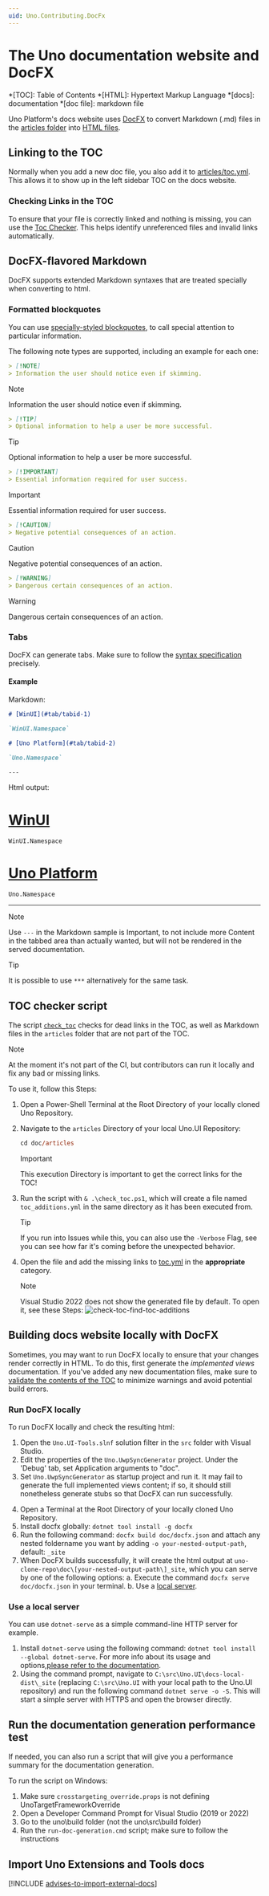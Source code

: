 ```yaml
---
uid: Uno.Contributing.DocFx
---
```


<!-- markdownlint-disable MD001 -->

# The Uno documentation website and DocFX

*[TOC]: Table of Contents
*[HTML]: Hypertext Markup Language
*[docs]: documentation
*[doc file]: markdown file

Uno Platform's docs website uses [DocFX](https://dotnet.github.io/docfx/) to convert Markdown (.md) files in the [articles folder](https://github.com/unoplatform/uno/tree/master/doc/articles) into [HTML files](xref:Uno.Documentation.Intro).

## Linking to the TOC

Normally when you add a new doc file, you also add it to [articles/toc.yml](../toc.yml). This allows it to show up in the left sidebar TOC on the docs website.

### Checking Links in the TOC

To ensure that your file is correctly linked and nothing is missing, you can use the [Toc Checker](xref:Uno.Contributing.check-toc.Overview). This helps identify unreferenced files and invalid links automatically.

## DocFX-flavored Markdown

DocFX supports extended Markdown syntaxes that are treated specially when converting to html.

### Formatted blockquotes

You can use [specially-styled blockquotes](https://dotnet.github.io/docfx/spec/docfx_flavored_markdown.html#note-warningtipimportant), to call special attention to particular information.

The following note types are supported, including an example for each one:

```markdown
> [!NOTE]
> Information the user should notice even if skimming.
```

> [!NOTE]
> Information the user should notice even if skimming.

```markdown
> [!TIP]
> Optional information to help a user be more successful.
```

> [!TIP]
> Optional information to help a user be more successful.

```markdown
> [!IMPORTANT]
> Essential information required for user success.
```

> [!IMPORTANT]
> Essential information required for user success.

```markdown
> [!CAUTION]
> Negative potential consequences of an action.
```

> [!CAUTION]
> Negative potential consequences of an action.

```markdown
> [!WARNING]
> Dangerous certain consequences of an action.
```

> [!WARNING]
> Dangerous certain consequences of an action.

### Tabs

DocFX can generate tabs. Make sure to follow the [syntax specification](https://dotnet.github.io/docfx/docs/markdown.html#tabs) precisely.

#### Example

Markdown:

```md
# [WinUI](#tab/tabid-1)

`WinUI.Namespace`

# [Uno Platform](#tab/tabid-2)

`Uno.Namespace`

---
```

Html output:
<!-- markdownlint-disable MD051 -->
# [WinUI](#tab/tabid-1)

`WinUI.Namespace`

# [Uno Platform](#tab/tabid-2)

`Uno.Namespace`

---

> [!NOTE]
> Use `---` in the Markdown sample is Important, to not include more Content in the tabbed area than actually wanted, but will not be rendered in the served documentation.

> [!TIP]
> It is possible to use `***` alternatively for the same task.

## TOC checker script

The script [`check_toc`](../check_toc.ps1) checks for dead links in the TOC, as well as Markdown files in the `articles` folder that are not part of the TOC.

> [!NOTE]
> At the moment it's not part of the CI, but contributors can run it locally and fix any bad or missing links.

To use it, follow this Steps:

1. Open a Power-Shell Terminal at the Root Directory of your locally cloned Uno Repository.
1. Navigate to the `articles` Directory of your local Uno.UI Repository:

   ```ps
   cd doc/articles
   ```

   > [!IMPORTANT]
   > This execution Directory is important to get the correct links for the TOC!

1. Run the script with `& .\check_toc.ps1`, which will create a file named `toc_additions.yml` in the same directory as it has been executed from.

   > [!TIP]
   > If you run into Issues while this, you can also use the `-Verbose` Flag, see you can see how far it's coming before the unexpected behavior.
 
1. Open the file and add the missing links to [toc.yml](..\toc.yml) in the **appropriate** category.

   > [!NOTE]
   > Visual Studio 2022 does not show the generated file by default.
   > To open it, see these Steps:
   > ![check-toc-find-toc-additions](assets\check-toc-find-toc-additions-file.gif)

<!-- TODO: ## Anchor links -->

## Building docs website locally with DocFX

Sometimes, you may want to run DocFX locally to ensure that your changes render correctly in HTML. To do this, first generate the *implemented views* documentation. If you've added any new documentation files, make sure to [validate the contents of the TOC](#checking-links-in-the-toc) to minimize warnings and avoid potential build errors.

### Run DocFX locally

To run DocFX locally and check the resulting html:

1. Open the `Uno.UI-Tools.slnf` solution filter in the `src` folder with Visual Studio.
2. Edit the properties of the `Uno.UwpSyncGenerator` project. Under the 'Debug' tab, set Application arguments to "doc".
3. Set `Uno.UwpSyncGenerator` as startup project and run it. It may fail to generate the full implemented views content; if so, it should still nonetheless generate stubs so that DocFX can run successfully.
<!-- 4. Navigate to `%USERPROFILE%\.nuget\packages\docfx.console`. If you don't see the DocFX package in your NuGet cache, go back to ``Uno.UI-Tools.slnf`, right-click on the solution and choose 'Restore NuGet Packages.' UNDONE: DocFx.console is depreciated and not longer available, see more Information to this here: https://github.com/dotnet/docfx/issues/9100
5. Open the latest DocFX version and open the `tools` folder. UNDONE: tools\DocFx.exe is now nested in .dotnet folder and available throught `dotnet tool`
6. Open a Powershell window in the `tools` folder. UNDONE: Terminal in the IDE is enough -->
4. Open a Terminal at the Root Directory of your locally cloned Uno Repository.
5. Install docfx globally: `dotnet tool install -g docfx`
6. Run the following command: `docfx build doc/docfx.json` and attach any nested foldername you want by adding `-o your-nested-output-path`, default: `_site`
7. When DocFX builds successfully, it will create the html output at `uno-clone-repo\doc\[your-nested-output-path\]_site`, which you can serve by one of the following options:
   a. Execute the command `docfx serve doc/docfx.json` in your terminal.
   b. Use a [local server](#use-a-local-server).

### Use a local server

You can use `dotnet-serve` as a simple command-line HTTP server for example.

1. Install `dotnet-serve` using the following command: `dotnet tool install --global dotnet-serve`. For more info about its usage and options,[please refer to the documentation](https://github.com/natemcmaster/dotnet-serve).
2. Using the command prompt, navigate to `C:\src\Uno.UI\docs-local-dist\_site` (replacing `C:\src\Uno.UI` with your local path to the Uno.UI repository) and run the following command `dotnet serve -o -S`. This will start a simple server with HTTPS and open the browser directly.

## Run the documentation generation performance test

If needed, you can also run a script that will give you a performance summary for the documentation generation.

To run the script on Windows:

1. Make sure `crosstargeting_override.props` is not defining UnoTargetFrameworkOverride
2. Open a Developer Command Prompt for Visual Studio (2019 or 2022)
3. Go to the uno\build folder (not the uno\src\build folder)
4. Run the `run-doc-generation.cmd` script; make sure to follow the instructions

## Import Uno Extensions and Tools docs

[!INCLUDE [advises-to-import-external-docs](./external/uno.extensions/doc/README.md)]
